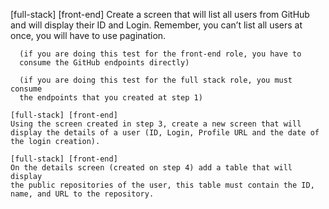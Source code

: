  [full-stack] [front-end]
    Create a screen that will list all users from GitHub and will display
    their ID and Login. Remember, you can’t list all users at once, you will
    have to use pagination.

      (if you are doing this test for the front-end role, you have to
      consume the GitHub endpoints directly)

      (if you are doing this test for the full stack role, you must consume
      the endpoints that you created at step 1)

    [full-stack] [front-end]
    Using the screen created in step 3, create a new screen that will
    display the details of a user (ID, Login, Profile URL and the date of
    the login creation).

    [full-stack] [front-end]
    On the details screen (created on step 4) add a table that will display
    the public repositories of the user, this table must contain the ID,
    name, and URL to the repository.